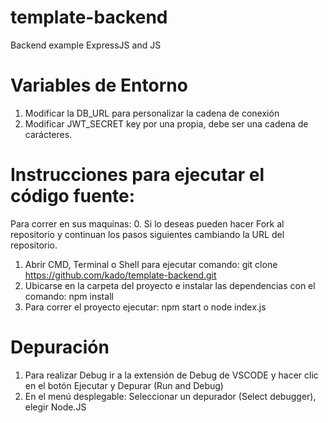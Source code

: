 # template-backend
Backend example ExpressJS and JS

# Variables de Entorno
1. Modificar la DB_URL para personalizar la cadena de conexión
2. Modificar JWT_SECRET key por una propia, debe ser una cadena de carácteres.

# Instrucciones para ejecutar el código fuente:
Para correr en sus maquinas: 
0. Si lo deseas pueden hacer Fork al repositorio y continuan los pasos siguientes cambiando la URL del repositorio.
1. Abrir CMD, Terminal o Shell para ejecutar comando: git clone https://github.com/kado/template-backend.git
2. Ubicarse en la carpeta del proyecto e instalar las dependencias con el comando: npm install
3. Para correr el proyecto ejecutar: npm start o node index.js

# Depuración 
1. Para realizar Debug ir a la extensión de Debug de VSCODE y hacer clic en el botón Ejecutar y Depurar  (Run and Debug)
2. En el menú desplegable: Seleccionar un depurador (Select debugger), elegir Node.JS
